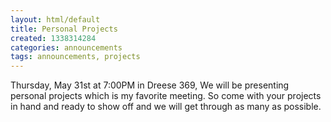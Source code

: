 ```yaml
---
layout: html/default
title: Personal Projects
created: 1338314284
categories: announcements
tags: announcements, projects
---
```

Thursday, May 31st at 7:00PM in Dreese 369, We will be presenting personal projects which is my favorite meeting. So come with your projects in hand and ready to show off and we will get through as many as possible.
